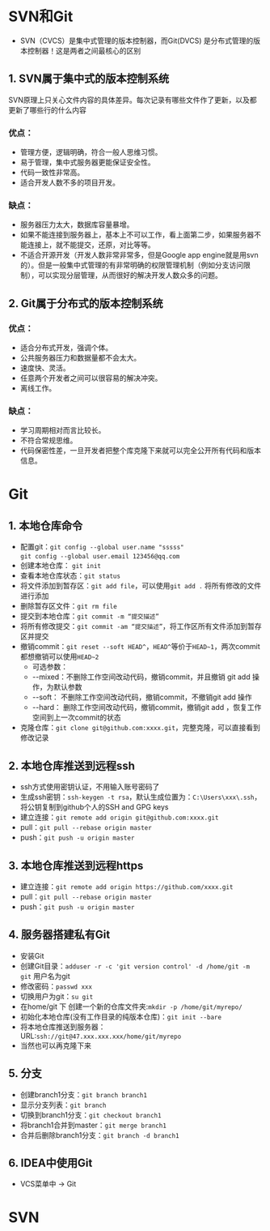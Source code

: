 # SVN和Git
- SVN（CVCS）是集中式管理的版本控制器，而Git(DVCS) 是分布式管理的版本控制器！这是两者之间最核心的区别
## 1. SVN属于集中式的版本控制系统

SVN原理上只关心文件内容的具体差异。每次记录有哪些文件作了更新，以及都更新了哪些行的什么内容
### 优点：
- 管理方便，逻辑明确，符合一般人思维习惯。
- 易于管理，集中式服务器更能保证安全性。
- 代码一致性非常高。
- 适合开发人数不多的项目开发。

### 缺点：
- 服务器压力太大，数据库容量暴增。
- 如果不能连接到服务器上，基本上不可以工作，看上面第二步，如果服务器不能连接上，就不能提交，还原，对比等等。
- 不适合开源开发（开发人数非常非常多，但是Google app engine就是用svn的）。但是一般集中式管理的有非常明确的权限管理机制（例如分支访问限制），可以实现分层管理，从而很好的解决开发人数众多的问题。

## 2. Git属于分布式的版本控制系统
### 优点：
- 适合分布式开发，强调个体。
- 公共服务器压力和数据量都不会太大。
- 速度快、灵活。
- 任意两个开发者之间可以很容易的解决冲突。
- 离线工作。
### 缺点：
- 学习周期相对而言比较长。
- 不符合常规思维。
- 代码保密性差，一旦开发者把整个库克隆下来就可以完全公开所有代码和版本信息。


# Git

## 1. 本地仓库命令
- 配置git：`git config --global user.name "sssss"`  
`git config --global user.email 123456@qq.com` 
- 创建本地仓库： `git init`
- 查看本地仓库状态：`git status`
- 将文件添加到暂存区：`git add file`，可以使用`git add .` 将所有修改的文件进行添加
- 删除暂存区文件：`git rm file`
- 提交到本地仓库：`git commit -m “提交描述”`
- 将所有修改提交：`git commit -am “提交描述”`，将工作区所有文件添加到暂存区并提交
- 撤销commit：`git reset --soft HEAD^`，`HEAD^`等价于`HEAD~1`，两次commit都想撤销可以使用`HEAD~2`
  - 可选参数：
  - --mixed：不删除工作空间改动代码，撤销commit，并且撤销 git add 操作，为默认参数
  - --soft： 不删除工作空间改动代码，撤销commit，不撤销git add 操作
  - --hard： 删除工作空间改动代码，撤销commit，撤销git add ，恢复工作空间到上一次commit的状态
- 克隆仓库：`git clone git@github.com:xxxx.git`，完整克隆，可以直接看到修改记录


## 2. 本地仓库推送到远程ssh
- ssh方式使用密钥认证，不用输入账号密码了
- 生成ssh密钥：`ssh-keygen -t rsa`，默认生成位置为：`C:\Users\xxx\.ssh`，将公钥复制到github个人的SSH and GPG keys
- 建立连接：`git remote add origin git@github.com:xxxx.git`
- pull：`git pull --rebase origin master`
- push：`git push -u origin master`

## 3. 本地仓库推送到远程https
- 建立连接：`git remote add origin https://github.com/xxxx.git`
- pull：`git pull --rebase origin master`
- push：`git push -u origin master`

## 4. 服务器搭建私有Git
- 安装Git
- 创建Git目录：`adduser -r -c 'git version control' -d /home/git -m git` 用户名为git
- 修改密码：`passwd xxx`
- 切换用户为git：`su git`
- 在home/git 下 创建一个新的仓库文件夹:`mkdir -p /home/git/myrepo/`
- 初始化本地仓库(没有工作目录的纯版本仓库)：`git init --bare`
- 将本地仓库推送到服务器：URL:`ssh://git@47.xxx.xxx.xxx/home/git/myrepo`
- 当然也可以再克隆下来

## 5. 分支
- 创建branch1分支：`git branch branch1`
- 显示分支列表：`git branch`
- 切换到branch1分支：`git checkout branch1`
- 将branch1合并到master：`git merge branch1`
- 合并后删除branch1分支：`git branch -d branch1`

## 6. IDEA中使用Git
- VCS菜单中 -> Git
# SVN

